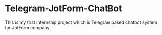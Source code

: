 # Telegram-JotForm-ChatBot
This is my first internship project which is Telegram based chatbot system for JotForm company.
